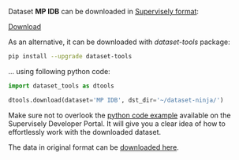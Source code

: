 Dataset **MP IDB** can be downloaded in [Supervisely format](https://developer.supervisely.com/api-references/supervisely-annotation-json-format):

 [Download](https://www.dropbox.com/scl/fi/4uv5z7hqu601p9kw93rt5/mp-idb-DatasetNinja.tar?rlkey=mi6ecb06v8sga84d6u8tddbzw&dl=1)

As an alternative, it can be downloaded with *dataset-tools* package:
``` bash
pip install --upgrade dataset-tools
```

... using following python code:
``` python
import dataset_tools as dtools

dtools.download(dataset='MP IDB', dst_dir='~/dataset-ninja/')
```
Make sure not to overlook the [python code example](https://developer.supervisely.com/getting-started/python-sdk-tutorials/iterate-over-a-local-project) available on the Supervisely Developer Portal. It will give you a clear idea of how to effortlessly work with the downloaded dataset.

The data in original format can be [downloaded here](https://github.com/andrealoddo/MP-IDB-The-Malaria-Parasite-Image-Database-for-Image-Processing-and-Analysis#mp-idb-the-malaria-parasite-image-database-for-image-processing-and-analysis).